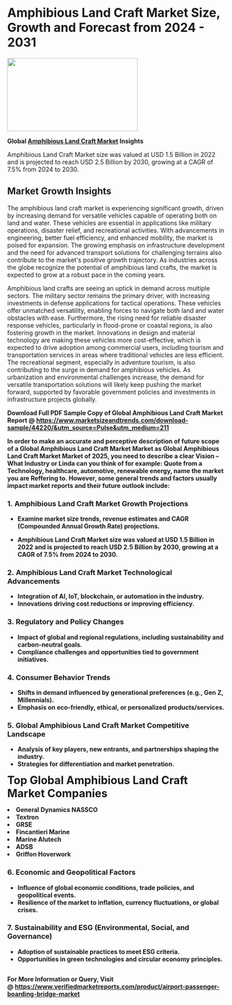 <H1>Amphibious Land Craft Market Size, Growth and Forecast from 2024 - 2031</H1><img class="aligncenter size-medium wp-image-584254" src="https://thirdeyenews.in/wp-content/uploads/2024/09/Global-Market-Research-300x168.jpeg" alt="" width="300" height="168" /><p><strong>Global&nbsp;<a href="https://www.marketsizeandtrends.com/download-sample/44220/&amp;utm_source=Pulse&amp;utm_medium=211">Amphibious Land Craft Market</a> Insights</strong></p><p>Amphibious Land Craft Market size was valued at USD 1.5 Billion in 2022 and is projected to reach USD 2.5 Billion by 2030, growing at a CAGR of 7.5% from 2024 to 2030.</p><p><h2>Market Growth Insights</h2> <p>The amphibious land craft market is experiencing significant growth, driven by increasing demand for versatile vehicles capable of operating both on land and water. These vehicles are essential in applications like military operations, disaster relief, and recreational activities. With advancements in engineering, better fuel efficiency, and enhanced mobility, the market is poised for expansion. The growing emphasis on infrastructure development and the need for advanced transport solutions for challenging terrains also contribute to the market's positive growth trajectory. As industries across the globe recognize the potential of amphibious land crafts, the market is expected to grow at a robust pace in the coming years.</p> <p><strong></strong></p> <p>Amphibious land crafts are seeing an uptick in demand across multiple sectors. The military sector remains the primary driver, with increasing investments in defense applications for tactical operations. These vehicles offer unmatched versatility, enabling forces to navigate both land and water obstacles with ease. Furthermore, the rising need for reliable disaster response vehicles, particularly in flood-prone or coastal regions, is also fostering growth in the market. Innovations in design and material technology are making these vehicles more cost-effective, which is expected to drive adoption among commercial users, including tourism and transportation services in areas where traditional vehicles are less efficient. The recreational segment, especially in adventure tourism, is also contributing to the surge in demand for amphibious vehicles. As urbanization and environmental challenges increase, the demand for versatile transportation solutions will likely keep pushing the market forward, supported by favorable government policies and investments in infrastructure projects globally.</p> <p><strong></p><p><span class=""><strong>Download Full PDF Sample Copy of Global Amphibious Land Craft Market Report</strong> @ <a href="https://www.marketsizeandtrends.com/download-sample/44220/&amp;utm_source=Pulse&amp;utm_medium=211" target="_blank">https://www.marketsizeandtrends.com/download-sample/44220/&amp;utm_source=Pulse&amp;utm_medium=211</a></span></p><p>In order to make an accurate and perceptive description of future scope of a Global&nbsp;Amphibious Land Craft Market Market as Global&nbsp;Amphibious Land Craft Market Market of 2025, you need to describe a clear Vision &ndash; What Industry or Linda can you think of for example: Quote from a Technology, healthcare, automotive, renewable energy, name the market you are Reffering to. However, some general trends and factors usually impact market reports and their future outlook include:</p><h3>1.&nbsp;<strong>Amphibious Land Craft Market Growth Projections</strong></h3><ul><li>Examine market size trends, revenue estimates and CAGR (Compounded Annual Growth Rate) projections.</li><li><p>Amphibious Land Craft Market size was valued at USD 1.5 Billion in 2022 and is projected to reach USD 2.5 Billion by 2030, growing at a CAGR of 7.5% from 2024 to 2030.</p></li></ul><h3>2.&nbsp;<strong>Amphibious Land Craft Market Technological Advancements</strong></h3><ul><li>Integration of AI, IoT, blockchain, or automation in the industry.</li><li>Innovations driving cost reductions or improving efficiency.</li></ul><h3>3.&nbsp;<strong>Regulatory and Policy Changes</strong></h3><ul><li>Impact of global and regional regulations, including sustainability and carbon-neutral goals.</li><li>Compliance challenges and opportunities tied to government initiatives.</li></ul><h3>4.&nbsp;<strong>Consumer Behavior Trends</strong></h3><ul><li>Shifts in demand influenced by generational preferences (e.g., Gen Z, Millennials).</li><li>Emphasis on eco-friendly, ethical, or personalized products/services.</li></ul><h3>5.&nbsp;<strong>Global Amphibious Land Craft Market Competitive Landscape</strong></h3><ul><li>Analysis of key players, new entrants, and partnerships shaping the industry.</li><li>Strategies for differentiation and market penetration.</li></ul><p data-pm-slice="1 1 []"><span style="color: inherit; font-family: inherit; font-size: 25px;">Top Global Amphibious Land Craft Market Companies</span></p><div class="" data-test-id=""><p><li>General Dynamics NASSCO</li><li> Textron</li><li> GRSE</li><li> Fincantieri Marine</li><li> Marine Alutech</li><li> ADSB</li><li> Griffon Hoverwork</li></p></div><h3>6.&nbsp;<strong>Economic and Geopolitical Factors</strong></h3><ul><li>Influence of global economic conditions, trade policies, and geopolitical events.</li><li>Resilience of the market to inflation, currency fluctuations, or global crises.</li></ul><h3>7.&nbsp;<strong>Sustainability and ESG (Environmental, Social, and Governance)</strong></h3><ul><li>Adoption of sustainable practices to meet ESG criteria.</li><li>Opportunities in green technologies and circular economy principles.</li></ul><h2><strong style="font-size: 14px;">For More Information or Query, Visit @&nbsp;</strong><a style="background-color: #ffffff; font-size: 14px;" href="https://www.marketsizeandtrends.com/report/amphibious-land-craft-market/" target="_blank">https://www.verifiedmarketreports.com/product/airport-passenger-boarding-bridge-market</a></h2>
